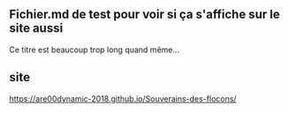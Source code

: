## Fichier.md de test pour voir si ça s'affiche sur le site aussi
Ce titre est beaucoup trop long quand même...

## site
https://are00dynamic-2018.github.io/Souverains-des-flocons/

